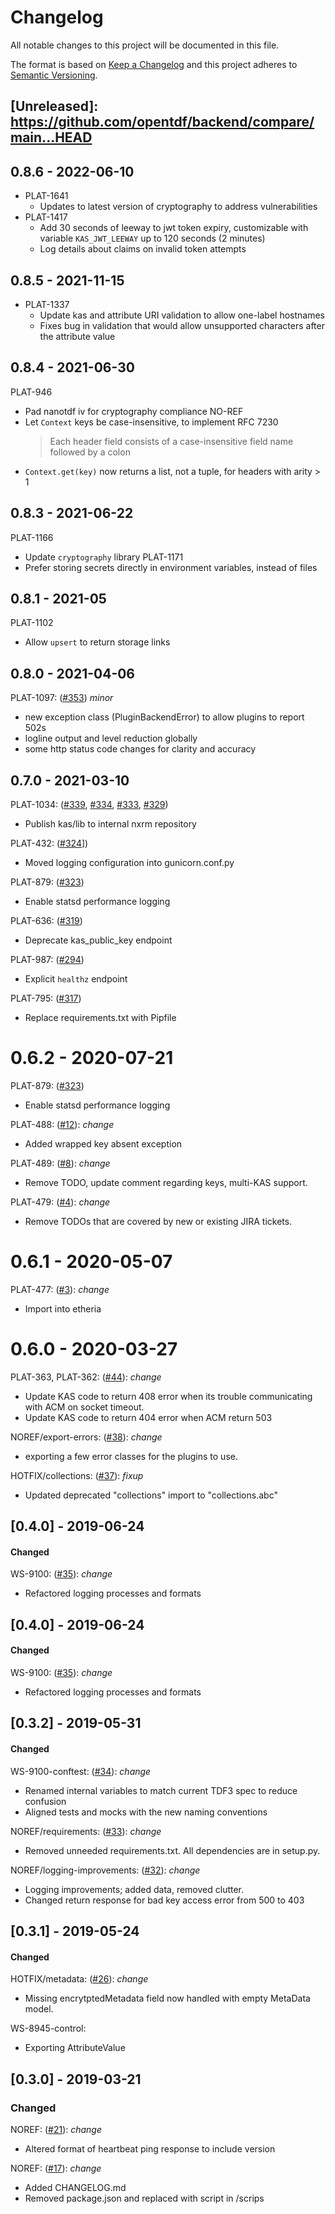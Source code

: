 # Changelog
All notable changes to this project will be documented in this file.

The format is based on [Keep a Changelog](http://keepachangelog.com/en/1.0.0/)
and this project adheres to [Semantic Versioning](http://semver.org/spec/v2.0.0.html).

## [Unreleased]: https://github.com/opentdf/backend/compare/main...HEAD

## 0.8.6 - 2022-06-10

- PLAT-1641
  - Updates to latest version of cryptography to address vulnerabilities
- PLAT-1417
  - Add 30 seconds of leeway to jwt token expiry, customizable with variable
    `KAS_JWT_LEEWAY` up to 120 seconds (2 minutes)
  - Log details about claims on invalid token attempts

## 0.8.5 - 2021-11-15

- PLAT-1337
  - Update kas and attribute URI validation to allow one-label hostnames
  - Fixes bug in validation that would allow unsupported characters after the
    attribute value


## 0.8.4 - 2021-06-30

PLAT-946
- Pad nanotdf iv for cryptography compliance
NO-REF
- Let `Context` keys be case-insensitive, to implement RFC 7230
  > Each header field consists of a case-insensitive field name followed by a colon
- `Context.get(key)` now returns a list, not a tuple, for headers with arity > 1

## 0.8.3 - 2021-06-22
PLAT-1166
- Update `cryptography` library
PLAT-1171
- Prefer storing secrets directly in environment variables, instead of files

## 0.8.1 - 2021-05
PLAT-1102
- Allow `upsert` to return storage links

## 0.8.0 - 2021-04-06

PLAT-1097: ([#353](https://github.com/virtru/etheria/pull/353)) _minor_
- new exception class (PluginBackendError) to allow plugins to report 502s
- logline output and level reduction globally
- some http status code changes for clarity and accuracy

## 0.7.0 - 2021-03-10

PLAT-1034: ([#339](https://github.com/virtru/etheria/pull/339), [#334](https://github.com/virtru/etheria/pull/334), [#333](https://github.com/virtru/etheria/pull/333), [#329](https://github.com/virtru/etheria/pull/329))
- Publish kas/lib to internal nxrm repository

PLAT-432: ([#324](https://github.com/virtru/etheria/pull/324)])
- Moved logging configuration into gunicorn.conf.py

PLAT-879: ([#323](https://github.com/virtru/etheria/pull/323))
- Enable statsd performance logging

PLAT-636: ([#319](https://github.com/virtru/etheria/pull/319))
- Deprecate kas_public_key endpoint

PLAT-987: ([#294](https://github.com/virtru/etheria/pull/294))
-  Explicit `healthz` endpoint

PLAT-795: ([#317](https://github.com/virtru/etheria/pull/317))
 - Replace requirements.txt with Pipfile
# 0.6.2 - 2020-07-21

PLAT-879: ([#323](https://github.com/virtru/etheria/pull/323))
- Enable statsd performance logging


PLAT-488: ([#12](https://github.com/virtru/etheria/pull/12)): _change_
- Added wrapped key absent exception 

PLAT-489: ([#8](https://github.com/virtru/etheria/pull/8)): _change_
- Remove TODO, update comment regarding keys, multi-KAS support.

PLAT-479: ([#4](https://github.com/virtru/etheria/pull/4)): _change_
- Remove TODOs that are covered by new or existing JIRA tickets.

# 0.6.1 - 2020-05-07

PLAT-477: ([#3](https://github.com/virtru/etheria/pull/3)): _change_
- Import into etheria

# 0.6.0 - 2020-03-27


PLAT-363, PLAT-362: ([#44](https://github.com/virtru/tdf3_kas_core/pull/44)): _change_
- Update KAS code to return 408 error when its trouble communicating with ACM on socket timeout.
- Update KAS code to return 404 error when ACM return 503

NOREF/export-errors: ([#38](https://github.com/virtru/tdf3_kas_core/pull/38)): _change_
  - exporting a few error classes for the plugins to use.

HOTFIX/collections: ([#37](https://github.com/virtru/tdf3_kas_core/pull/37)): _fixup_
  - Updated deprecated "collections" import to "collections.abc"

## [0.4.0] - 2019-06-24
#### Changed
WS-9100: ([#35](https://github.com/virtru/tdf3_kas_core/pull/35)): _change_
- Refactored logging processes and formats

## [0.4.0] - 2019-06-24
#### Changed
WS-9100: ([#35](https://github.com/virtru/tdf3_kas_core/pull/35)): _change_
- Refactored logging processes and formats

## [0.3.2] - 2019-05-31
#### Changed

WS-9100-conftest: ([#34](https://github.com/virtru/tdf3_kas_core/pull/34)): _change_
- Renamed internal variables to match current TDF3 spec to reduce confusion
- Aligned tests and mocks with the new naming conventions

NOREF/requirements: ([#33](https://github.com/virtru/tdf3_kas_core/pull/33)): _change_
  - Removed unneeded requirements.txt. All dependencies are in setup.py.

NOREF/logging-improvements: ([#32](https://github.com/virtru/tdf3_kas_core/pull/32)): _change_
  - Logging improvements; added data, removed clutter.
  - Changed return response for bad key access error from 500 to 403


## [0.3.1] - 2019-05-24
#### Changed

HOTFIX/metadata: ([#26](https://github.com/virtru/tdf3_kas_core/pull/26)): _change_
  - Missing encrytptedMetadata field now handled with empty MetaData model.

WS-8945-control:
  - Exporting AttributeValue

## [0.3.0] - 2019-03-21
### Changed

NOREF: ([#21](https://github.com/virtru/tdf3_kas_core/pull/21)): _change_
  - Altered format of heartbeat ping response to include version

NOREF: ([#17](https://github.com/virtru/tdf3_kas_core/pull/17)): _change_

  - Added CHANGELOG.md
  - Removed package.json and replaced with script in /scrips
